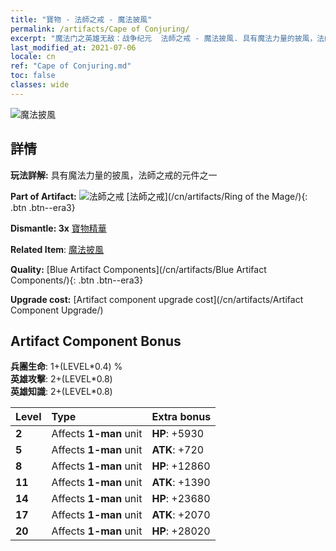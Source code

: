 ```yaml
---
title: "寶物 - 法師之戒 - 魔法披風"
permalink: /artifacts/Cape of Conjuring/
excerpt: "魔法门之英雄无敌：战争纪元  法師之戒 - 魔法披風. 具有魔法力量的披風，法師之戒的元件之一"
last_modified_at: 2021-07-06
locale: cn
ref: "Cape of Conjuring.md"
toc: false
classes: wide
---
```


 ![魔法披風](/images/t/artifact_40223.png)



## 詳情

 **玩法詳解:** 具有魔法力量的披風，法師之戒的元件之一

 **Part of Artifact:** ![法師之戒](/images/t/icon_artifact_22.png) [法師之戒](/cn/artifacts/Ring of the Mage/){: .btn .btn--era3}

 **Dismantle: 3x** [寶物精華](/cn/Items/con_905/)

 **Related Item**: [魔法披風](/cn/Items/art_117/)

 **Quality:** [Blue Artifact Components](/cn/artifacts/Blue Artifact Components/){: .btn .btn--era3}

 **Upgrade cost:** [Artifact component upgrade cost](/cn/artifacts/Artifact Component Upgrade/)

## Artifact Component Bonus

  **兵團生命**: 1+(LEVEL\*0.4) %<br/>**英雄攻擊**: 2+(LEVEL\*0.8)<br/>**英雄知識**: 2+(LEVEL\*0.8)

  |  Level  | Type |    Extra bonus  | 
  |:--------|:-----|:----------------| 
  | **2** | Affects **1-man** unit | **HP**: +5930 | 
  | **5** | Affects **1-man** unit | **ATK**: +720 | 
  | **8** | Affects **1-man** unit | **HP**: +12860 | 
  | **11** | Affects **1-man** unit | **ATK**: +1390 | 
  | **14** | Affects **1-man** unit | **HP**: +23680 | 
  | **17** | Affects **1-man** unit | **ATK**: +2070 | 
  | **20** | Affects **1-man** unit | **HP**: +28020 | 
